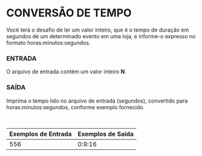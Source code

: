 ﻿# CONVERSÃO DE TEMPO

Você terá o desafio de ler um valor inteiro, que é o tempo de duração em segundos de um determinado evento em uma loja, e informe-o expresso no formato horas:minutos:segundos.


### ENTRADA

O arquivo de entrada contém um valor inteiro **N**.


### SAÍDA

Imprima o tempo lido no arquivo de entrada (segundos), convertido para horas:minutos:segundos, conforme exemplo fornecido.

<br/>

| Exemplos de Entrada | Exemplos de Saída |
| ------------------- | ----------------- |
| 556                 | 0:9:16            |

